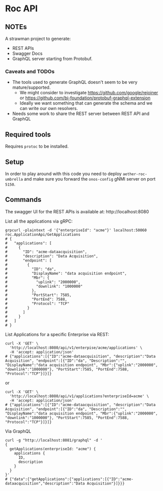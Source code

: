 # Roc API

## NOTEs

A strawman project to generate:
- REST APIs
- Swagger Docs
- GraphQL server
starting from Protobuf.

### Caveats and TODOs

- The tools used to generate GraphQL doesn't seem to be very mature/supported.
  - We might consider to investigate https://github.com/google/rejoiner or https://github.com/bi-foundation/protobuf-graphql-extension
  - Ideally we want something that can generate the schema and we can write our own resolvers.
- Needs some work to share the REST server between REST API and GraphQL

## Required tools

Requires `protoc` to be installed.

## Setup

In order to play around with this code you need to deploy `aether-roc-umbrella` and
make sure you forward  the `onos-config` gNMI server on port `5150`.

## Commands

The swagger UI for the REST APIs is available at: http://localhost:8080

List all the applications via gRPC:
```shell
grpcurl -plaintext -d '{"enterpriseId": "acme"}' localhost:50060 roc.ApplicationApi/GetApplications
# {
#   "applications": [
#     {
#       "ID": "acme-dataacquisition",
#       "description": "Data Acquisition",
#       "endpoint": [
#         {
#           "ID": "da",
#           "DisplayName": "data acquisition endpoint",
#           "Mbr": {
#             "uplink": "2000000",
#             "downlink": "1000000"
#           },
#           "PortStart": 7585,
#           "PortEnd": 7588,
#           "Protocol": "TCP"
#         }
#       ]
#     }
#   ]
# }
```

List Applications for a specific Enterprise via REST:
```shell
curl -X 'GET' \
  'http://localhost:8080/api/v1/enterpise/acme/applications' \
  -H 'accept: application/json'
# {"applications":[{"ID":"acme-dataacquisition", "description":"Data Acquisition", "endpoint":[{"ID":"da", "Description":"", "DisplayName":"data acquisition endpoint", "Mbr":{"uplink":"2000000", "downlink":"1000000"}, "PortStart":7585, "PortEnd":7588, "Protocol":"TCP"}]}]}     
```
or
```shell
curl -X 'GET' \
  'http://localhost:8080/api/v1/applications?enterpriseId=acme' \
  -H 'accept: application/json'
# {"applications":[{"ID":"acme-dataacquisition", "description":"Data Acquisition", "endpoint":[{"ID":"da", "Description":"", "DisplayName":"data acquisition endpoint", "Mbr":{"uplink":"2000000", "downlink":"1000000"}, "PortStart":7585, "PortEnd":7588, "Protocol":"TCP"}]}]} 
```

Via GraphQL

```shell
curl -g "http://localhost:8081/graphql" -d '
{
  getApplications(enterpriseId: "acme") {
    applications {
      ID,
      description
    }
  }
}'
# {"data":{"getApplications":{"applications":[{"ID":"acme-dataacquisition","description":"Data Acquisition"}]}}}
```
